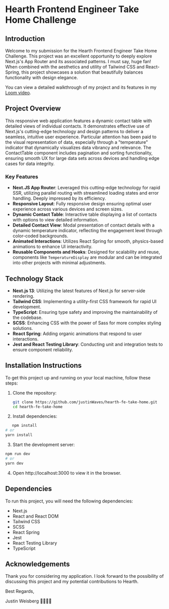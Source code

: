 # Hearth Frontend Engineer Take Home Challenge

## Introduction

Welcome to my submission for the Hearth Frontend Engineer Take Home Challenge. This project was an excellent opportunity to deeply explore Next.js's App Router and its associated patterns. I must say, huge fan! When combined with the aesthetics and utility of Tailwind CSS and React-Spring, this project showcases a solution that beautifully balances functionality with design elegance.

You can view a detailed walkthrough of my project and its features in my [Loom video](https://www.loom.com/share/f42bbf60c2e44108a62a62ce72878ca5?sid=7fd02d9e-570b-450c-bd93-6169e8d5d03e).

## Project Overview

This responsive web application features a dynamic contact table with detailed views of individual contacts. It demonstrates effective use of Next.js's cutting-edge technology and design patterns to deliver a seamless, intuitive user experience. Particular attention has been paid to the visual representation of data, especially through a "temperature" indicator that dynamically visualizes data vibrancy and relevance. The ContactTable component includes pagination and sorting functionality, ensuring smooth UX for large data sets across devices and handling edge cases for data integrity.

### Key Features

- **Next.JS App Router**: Leveraged this cutting-edge technology for rapid SSR, utilizing parallel routing with streamlined loading states and error handling. Deeply impressed by its efficiency.
- **Responsive Layout**: Fully responsive design ensuring optimal user experience across various devices and screen sizes.
- **Dynamic Contact Table**: Interactive table displaying a list of contacts with options to view detailed information.
- **Detailed Contact View**: Modal presentation of contact details with a dynamic temperature indicator, reflecting the engagement level through color-coded backgrounds.
- **Animated Interactions**: Utilizes React Spring for smooth, physics-based animations to enhance UI interactivity.
- **Reusable Components and Hooks**: Designed for scalability and reuse, components like `TemperatureDisplay` are modular and can be integrated into other projects with minimal adjustments.

## Technology Stack

- **Next.js 13**: Utilizing the latest features of Next.js for server-side rendering.
- **Tailwind CSS**: Implementing a utility-first CSS framework for rapid UI development.
- **TypeScript**: Ensuring type safety and improving the maintainability of the codebase.
- **SCSS**: Enhancing CSS with the power of Sass for more complex styling solutions.
- **React Spring**: Adding organic animations that respond to user interactions.
- **Jest and React Testing Library**: Conducting unit and integration tests to ensure component reliability.

## Installation Instructions

To get this project up and running on your local machine, follow these steps:

1. Clone the repository:

   ```bash
   git clone https://github.com/justinWaves/hearth-fe-take-home.git
   cd hearth-fe-take-home

   ```

2. Install dependencies:

```bash
   npm install
# or
yarn install
```

3. Start the development server:

```bash
npm run dev
# or
yarn dev
```

4. Open http://localhost:3000 to view it in the browser.

## Dependencies

To run this project, you will need the following dependencies:

- Next.js
- React and React DOM
- Tailwind CSS
- SCSS
- React Spring
- Jest
- React Testing Library
- TypeScript

## Acknowledgements

Thank you for considering my application. I look forward to the possibility of discussing this project and my potential contributions to Hearth.

Best Regards,

Justin Weisberg
🌊🌊🌊🌊
